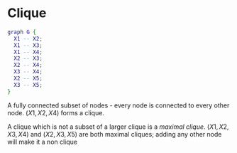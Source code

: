 # Clique

```dot
graph G {
  X1 -- X2;
  X1 -- X3;
  X1 -- X4;
  X2 -- X3;
  X2 -- X4;
  X3 -- X4;
  X2 -- X5;
  X3 -- X5;
}
```

A fully connected subset of nodes - every node is connected to every other node.
($X1, X2, X4$) forms a clique.

A clique which is not a subset of a larger clique is a *maximal clique*. ($X1,
X2, X3, X4$) and ($X2, X3, X5$) are both maximal cliques; adding any other node
will make it a non clique
